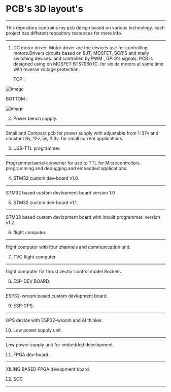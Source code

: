 # PCB's 3D layout's
---
This repository contrains my pcb design based on various technology. each project has different repository resources for more info.

---
1) DC motor driver.
Motor driver are the devices use for controlling motors.Drivers circuits based on BJT, MOSFET, SCR'S and many switching devices.
and controlled by PWM , GPIO's signals.
PCB is designed using on MOSFET BTS7960 IC.
for  six dc motors at same time with reverse voltage protection.

   TOP :
    
![image](https://github.com/Himanshukohale22/My-designs/assets/114358863/417be6b6-0469-4558-b495-6febdaf5d5b0)

   BOTTOM :
    
 ![image](https://github.com/Himanshukohale22/My-designs/assets/114358863/90b4cf78-ae9b-4529-9c10-98701d2d6684)


2) Power bench supply.
---
Small and Compact pcb for power supply with adjustable from 1-37v and constant 9v, 12v, 5v, 3.3v. for small current applications.




3) USB-TTL programmer.
---
Programmer/aerial converter for usb to TTL for Microcontrollers programming and debugging and embedded applications.



4) STM32 custom dev-board v1.0.
---
STM32 based custom devlopment board version 1.0



5) STM32 custom dev-board v1.1.
---
STM32 based custom devlopment board with inbuilt programmer. version v1.2.



6) flight computer.
---
flight computer with four channels and communication unit. 



7) TVC flight computer.
---
flight computer for thrust vector control model Rockets.





8) ESP-DEV BOARD.
---
ESP32-wroom based custom devlopment board.





9) ESP-GPS.
---
GPS device with ESP32-wroom and AI thinker.



10) Low power supply unit.
---
Low power supply unit for embedded development.


 
11) FPGA dev-board.
---
XILING BASED FPGA devlopment board.



12) SOC 
---




